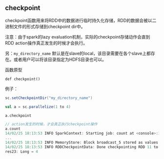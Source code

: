 ## checkpoint



checkpoint函数用来将RDD中的数据进行临时持久化存储，RDD的数据会被以二进制文件的形式存储到checkpoint dir中。

注意：由于spark的lazy evaluation机制，实际的checkpoint存储动作会直到RDD action操作真正发生的时候才会执行。

另：`my_directory_name` 默认是在slave的local，该目录需要在各个slave上都存在。或者用户可以将该目录指定为HDFS目录也可以。

函数原型

    def checkpoint()

例子：

```scala
sc.setCheckpointDir("my_directory_name")

val a = sc.parallelize(1 to 4)

a.checkpoint

// action发生的时候，才会真正执行checkpoint操作
a.count
14/02/25 18:13:53 INFO SparkContext: Starting job: count at <console>:15
...
14/02/25 18:13:53 INFO MemoryStore: Block broadcast_5 stored as values to memory (estimated size 115.7 KB, free 296.3 MB)
14/02/25 18:13:53 INFO RDDCheckpointData: Done checkpointing RDD 11 to file:/home/guili.ll/Documents/spark-0.9.0-incubating-bin-cdh4/bin/my_directory_name/65407913-fdc6-4ec1-82c9-48a1656b95d6/rdd-11, new parent is RDD 12
res23: Long = 4
```


